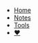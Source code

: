 - [Home](/)
- [Notes](/Notes/)
- [Tools](/Tools/)
- <a href="https://afdian.net/a/daomishu" target="_blank" data-umami-event="afdian-nav">❤️</a>